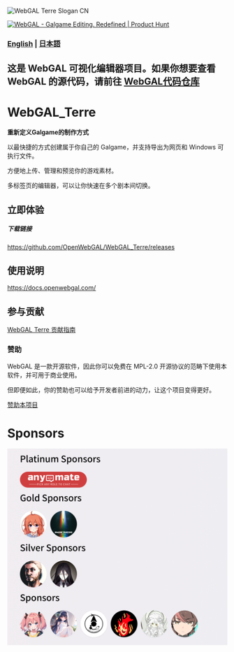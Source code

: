 ![WebGAL Terre Slogan CN](https://github.com/OpenWebGAL/WebGAL_Terre/assets/30483415/69919753-9068-4465-8b11-a0de89b5a244)


<a href="https://www.producthunt.com/posts/webgal?utm_source=badge-featured&utm_medium=badge&utm_souce=badge-webgal" target="_blank"><img src="https://api.producthunt.com/widgets/embed-image/v1/featured.svg?post_id=443280&theme=light" alt="WebGAL - Galgame&#0032;Editing&#0046;&#0032;Redefined | Product Hunt" style="width: 250px; height: 54px;" width="250" height="54" /></a>

### [English](README_EN.md) | [日本語](README_JP.md)

## 这是 WebGAL 可视化编辑器项目。如果你想要查看 WebGAL 的源代码，请前往 [WebGAL代码仓库](https://github.com/OpenWebGAL/WebGAL)

# WebGAL_Terre

**重新定义Galgame的制作方式**

以最快捷的方式创建属于你自己的 Galgame，并支持导出为网页和 Windows 可执行文件。

方便地上传、管理和预览你的游戏素材。

多标签页的编辑器，可以让你快速在多个剧本间切换。

## 立即体验

##### 下载链接

https://github.com/OpenWebGAL/WebGAL_Terre/releases

## 使用说明

https://docs.openwebgal.com/

## 参与贡献

[WebGAL Terre 贡献指南](https://docs.openwebgal.com/developers/terre.html)

### 赞助

WebGAL 是一款开源软件，因此你可以免费在 MPL-2.0 开源协议的范畴下使用本软件，并可用于商业使用。

但即便如此，你的赞助也可以给予开发者前进的动力，让这个项目变得更好。

[赞助本项目](https://docs.openwebgal.com/sponsor/)


# Sponsors

<a href="https://openwebgal.com/">
<img alt="Sponsor" src="https://raw.githubusercontent.com/OpenWebGAL/static/main/sponsors.png">
</a>
